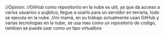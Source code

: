 //Opinion: 
//GitHub como repositortio en la nube es util, ya que da acceso a varios usuarios o pujblico, llegue a usarlo para un servidor en terraria, todo se ejecuta en la nube. 
//mi mamá, en su trabajo actualmente usan GitHub y varias tecnologias en la nube, se usa mas como un repositorio de codigo, tambien se puede usar como un tipo virtualbox
